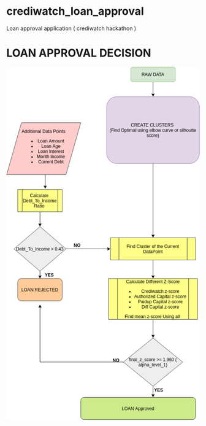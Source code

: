# crediwatch_loan_approval
Loan approval application ( crediwatch hackathon )



# LOAN APPROVAL DECISION 
![title](./design_diagram.png)
